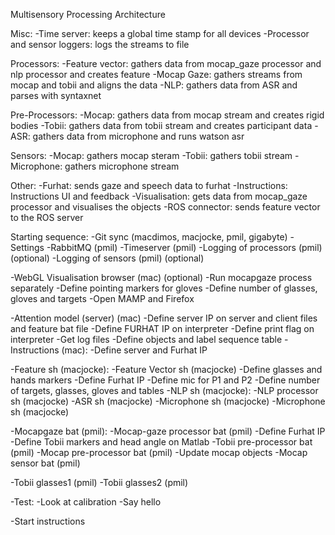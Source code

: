 Multisensory Processing Architecture

Misc:
-Time server: keeps a global time stamp for all devices
-Processor and sensor loggers: logs the streams to file

Processors:
-Feature vector: gathers data from mocap_gaze processor and nlp processor and creates feature
-Mocap Gaze: gathers streams from mocap and tobii and aligns the data
-NLP: gathers data from ASR and parses with syntaxnet

Pre-Processors:
-Mocap: gathers data from mocap stream and creates rigid bodies
-Tobii: gathers data from tobii stream and creates participant data
-ASR: gathers data from microphone and runs watson asr

Sensors:
-Mocap: gathers mocap steram
-Tobii: gathers tobii stream
-Microphone: gathers microphone stream

Other:
-Furhat: sends gaze and speech data to furhat
-Instructions: Instructions UI and feedback
-Visualisation: gets data from mocap_gaze processor and visualises the objects
-ROS connector: sends feature vector to the ROS server

Starting sequence:
-Git sync (macdimos, macjocke, pmil, gigabyte)
-Settings
-RabbitMQ (pmil)
-Timeserver (pmil)
    -Logging of processors (pmil) (optional)
    -Logging of sensors (pmil) (optional)

-WebGL Visualisation browser (mac) (optional)
    -Run mocapgaze process separately
    -Define pointing markers for gloves
    -Define number of glasses, gloves and targets
    -Open MAMP and Firefox

-Attention model (server) (mac)
    -Define server IP on server and client files and feature bat file
    -Define FURHAT IP on interpreter
    -Define print flag on interpreter
    -Get log files
    -Define objects and label sequence table
-Instructions (mac):
    -Define server and Furhat IP

-Feature sh (macjocke):
    -Feature Vector sh (macjocke)
        -Define glasses and hands markers
        -Define Furhat IP
        -Define mic for P1 and P2
        -Define number of targets, glasses, gloves and tables
    -NLP sh (macjocke):
        -NLP processor sh (macjocke)
        -ASR sh (macjocke)
        -Microphone sh (macjocke)
        -Microphone sh (macjocke)

-Mocapgaze bat (pmil):
    -Mocap-gaze processor bat (pmil)
        -Define Furhat IP
        -Define Tobii markers and head angle on Matlab
    -Tobii pre-processor bat (pmil)
    -Mocap pre-processor bat (pmil)
        -Update mocap objects
    -Mocap sensor bat (pmil)

-Tobii glasses1 (pmil)
-Tobii glasses2 (pmil)

-Test:
    -Look at calibration
    -Say hello

-Start instructions
